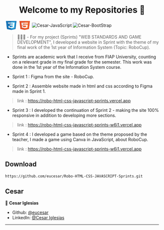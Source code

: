 <h1 align="center">Welcome to my Repositories 🤝</h1>
<p>
  <img align="center" alt="Cesar-CSS" height="30" width="40" src="https://raw.githubusercontent.com/devicons/devicon/master/icons/css3/css3-original.svg">
  <img align="center" alt="Cesar-HTML" height="30" width="40" src="https://raw.githubusercontent.com/devicons/devicon/master/icons/html5/html5-original.svg">
  <img align="center" alt="Cesar-JavaScript" height="30" width="40" src="https://cdn.jsdelivr.net/gh/devicons/devicon/icons/javascript/javascript-plain.svg">
  <img align="center" alt="Cesar-BootStrap" height="35" width="40" src="https://cdn.jsdelivr.net/gh/devicons/devicon/icons/bootstrap/bootstrap-original.svg">
</p>

> 🌱👨‍💻 - For my project (Sprints) "WEB STANDARDS AND GAME DEVELOPMENT", I developed a website in Sprint with the theme of my final work of the 1st year of Information System (Topic: RoboCup).
- Sprints are academic work that I receive from FIAP University, counting on a relevant grade in my final grade for the semester. This work was done in the 1st year of the Information System course.

 - Sprint 1 : Figma from the site - RoboCup.

 - Sprint 2 : Assemble website made in html and css according to Figma made in Sprint 1.
 > link : https://robo-html-css-javascript-sprints.vercel.app

 - Sprint 3 : I developed the continuation of Sprint 2 - making the site 100% responsive in addition to developing more sections.
 > link : https://robo-html-css-javascript-sprints-w6i1.vercel.app

 - Sprint 4 : I developed a game based on the theme proposed by the teacher, I made a game using Canva in JavaScript, about RoboCup.
 > link : https://robo-html-css-javascript-sprints-w6i1.vercel.app

  

## Download

```sh
https://github.com/eucesar/Robo-HTML-CSS-JAVASCRIPT-Sprints.git
```

## Cesar

👤 **Cesar Iglesias**

* Github: [@eucesar](https://github.com/eucesar)
* LinkedIn: [@Cesar Iglesias](https://www.linkedin.com/in/cesar-iglesias-tecnologia/)

***
